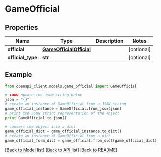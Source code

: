 # GameOfficial


## Properties

Name | Type | Description | Notes
------------ | ------------- | ------------- | -------------
**official** | [**GameOfficialOfficial**](GameOfficialOfficial.md) |  | [optional] 
**official_type** | **str** |  | [optional] 

## Example

```python
from openapi_client.models.game_official import GameOfficial

# TODO update the JSON string below
json = "{}"
# create an instance of GameOfficial from a JSON string
game_official_instance = GameOfficial.from_json(json)
# print the JSON string representation of the object
print GameOfficial.to_json()

# convert the object into a dict
game_official_dict = game_official_instance.to_dict()
# create an instance of GameOfficial from a dict
game_official_form_dict = game_official.from_dict(game_official_dict)
```
[[Back to Model list]](../README.md#documentation-for-models) [[Back to API list]](../README.md#documentation-for-api-endpoints) [[Back to README]](../README.md)



